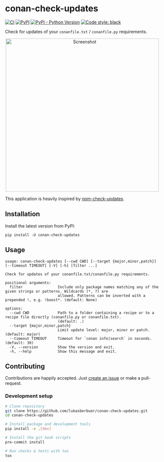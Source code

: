 # conan-check-updates

[![CI](https://github.com/lukasberbuer/conan-check-updates/workflows/CI/badge.svg)](https://github.com/lukasberbuer/conan-check-updates/actions)
[![PyPI](https://img.shields.io/pypi/v/conan-check-updates)](https://pypi.org/project/conan-check-updates)
[![PyPI - Python Version](https://img.shields.io/pypi/pyversions/conan-check-updates)](https://pypi.org/project/conan-check-updates)
[![Code style: black](https://img.shields.io/badge/code%20style-black-000000.svg)](https://github.com/psf/black)

Check for updates of your `conanfile.txt` / `conanfile.py` requirements.

<p align="center">
  <img src="https://raw.githubusercontent.com/lukasberbuer/conan-check-updates/master/docs/screenshot.png" alt="Screenshot" width="500">
</p>

This application is heavily inspired by [npm-check-updates](https://github.com/raineorshine/npm-check-updates).

## Installation

Install the latest version from PyPI:

```
pip install -U conan-check-updates
```

## Usage

```
usage: conan-check-updates [--cwd CWD] [--target {major,minor,patch}] [--timeout TIMEOUT] [-V] [-h] [filter ...]

Check for updates of your conanfile.txt/conanfile.py requirements.

positional arguments:
  filter                Include only package names matching any of the given strings or patterns. Wildcards (*, ?) are
                        allowed. Patterns can be inverted with a prepended !, e.g. !boost*. (default: None)

options:
  --cwd CWD             Path to a folder containing a recipe or to a recipe file directly (conanfile.py or conanfile.txt).
                        (default: .)
  --target {major,minor,patch}
                        Limit update level: major, minor or patch. (default: major)
  --timeout TIMEOUT     Timeout for `conan info|search` in seconds. (default: 30)
  -V, --version         Show the version and exit.
  -h, --help            Show this message and exit.
```

## Contributing

Contributions are happily accepted.
Just [create an issue](https://github.com/lukasberbuer/conan-check-updates/issues/new) or make a pull-request.

### Development setup

```sh
# Clone repository
git clone https://github.com/lukasberbuer/conan-check-updates.git
cd conan-check-updates

# Install package and development tools
pip install -e .[dev]

# Install the git hook scripts
pre-commit install

# Run checks & tests with tox
tox
```

